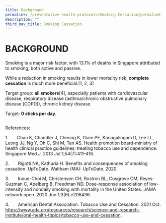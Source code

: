 ```yaml
---
title: Background
permalink: /preventative-health-protocols/Smoking-Cessation/permalink
description: ""
third_nav_title: Smoking Cessation
---
```

# BACKGROUND
Smoking is a major risk factor, with 13.1% of deaths in Singapore attributed to smoking, both active and passive.

While a reduction in smoking results in lower mortality risk, **complete cessation** is much more beneficial.[1, 2, 3]

Target group: **all smokers**[4], especially patients with cardiovascular disease, respiratory disease (asthma/chronic obstructive pulmonary disease \[COPD\]), chronic kidney disease.

Target: **0 sticks per day**.
```

```
References:

1.       Chan K, Chandler J, Cheong K, Giam PE, Kanagalingam D, Lee LL, Leong JJ, Ng Y, Oh C, Shi M, Tan AS. Health promotion board-ministry of health clinical practice guidelines: treating tobacco use and dependence. Singapore Med J. 2013 Jul 1;54(7):411–416.

2.       Rigotti NA, Kathuria H. Benefits and consequences of smoking cessation. UpToDate. Waltham (MA): UpToDate. 2020.

3.       Inoue-Choi M, Christensen CH, Rostron BL, Cosgrove CM, Reyes-Guzman C, Apelberg B, Freedman ND. Dose-response association of low-intensity and nondaily smoking with mortality in the United States. JAMA network open. 2020 Jun 1;3(6):e206436.

4.       American Dental Association. Tobacco Use and Cessation. 2021 Oct.
https://www.ada.org/resources/research/science-and-research-institute/oral-health-topics/tobacco-use-and-cessation.